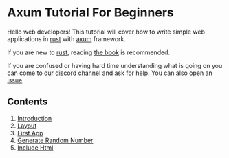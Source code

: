 # Axum Tutorial For Beginners

Hello web developers! This tutorial will cover how to write simple web
applications in [rust] with [axum] framework.

If you are new to [rust], reading [the book] is recommended.

If you are confused or having hard time understanding what is going on you can
come to our [discord channel] and ask for help. You can also open an [issue].

## Contents

1. [Introduction](01-introduction.md)
2. [Layout](02-layout.md)
3. [First App](03-first-app.md)
4. [Generate Random Number](04-generate-random-number.md)
5. [Include Html](05-include-html.md)

[axum]: https://github.com/tokio-rs/axum
[discord channel]: https://discord.gg/tokio
[issue]: https://github.com/programatik29/issues/new
[rust]: https://www.rust-lang.org/
[the book]: https://doc.rust-lang.org/book/
